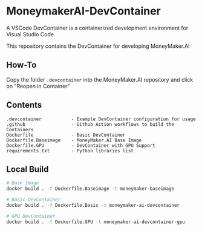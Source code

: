 # MoneymakerAI-DevContainer

A VSCode DevContainer is a containerized development environment for Visual Studio Code.

This repository contains the DevContainer for developing MoneyMaker.AI

## How-To

Copy the folder `.devcontainer` into the MoneyMaker.AI repository and click on "Reopen in Container"

## Contents

```
.devcontainer           - Example DevContainer configuration for usage
.github                 - Github Action workflows to build the Containers
Dockerfile              - Basic DevContainer
Dockerfile.Baseimage    - MoneyMaker.AI Base Image
Dockerfile.GPU          - DevContainer with GPU Support
requirements.txt        - Python libraries list
```

## Local Build

```bash
# Base Image
docker build . -f Dockerfile.Baseimage -t moneymaker-baseimage 

# Basic DevContainer
docker build . -f Dockerfile.Basic -t moneymaker-ai-devcontainer

# GPU DevContainer
docker build . -f Dockerfile.GPU -t moneymaker-ai-devcontainer-gpu
```